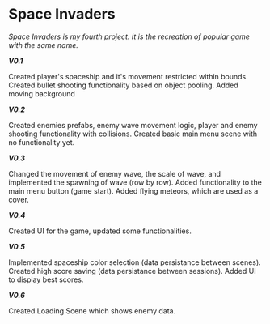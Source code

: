 # Space Invaders

_Space Invaders is my fourth project. It is the recreation of popular game with the same name._

***V0.1***

Created player's spaceship and it's movement restricted within bounds. Created bullet shooting functionality based on object pooling.
Added moving background

***V0.2***

Created enemies prefabs, enemy wave movement logic, player and enemy shooting functionality with collisions. Created basic main menu scene with no functionality yet.

***V0.3***

Changed the movement of enemy wave, the scale of wave, and implemented the spawning of wave (row by row). Added functionality to the main menu button (game start). Added flying meteors, which are used as a cover.

***V0.4***

Created UI for the game, updated some functionalities.

***V0.5***

Implemented spaceship color selection (data persistance between scenes). Created high score saving (data persistance between sessions). Added UI to display best scores.

***V0.6***

Created Loading Scene which shows enemy data.
